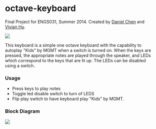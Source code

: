 octave-keyboard
==============
Final Project for ENGS031, Summer 2014. Created by <a href="https://github.com/cheniel">Daniel Chen</a> and <a href="https://github.com/vhu94">Vivian Hu</a>.

<img src="https://github.com/cheniel/octave-keyboard/raw/master/report/img/annotated.jpg">

This keyboard is a simple one­ octave keyboard with the capability to autoplay "Kids" by MGMT when a switch is turned on. When the keys are pressed, the appropriate notes are played through the speaker, and LEDs which correspond to the keys that are lit up. The LEDs can be disabled using a switch.

### Usage
- Press keys to play notes
- Toggle led disable switch to turn of LEDS
- Flip play switch to have keyboard play "Kids" by MGMT.

### Block Diagram
<img src="https://github.com/cheniel/octave-keyboard/raw/master/design/basicblock.jpg">


